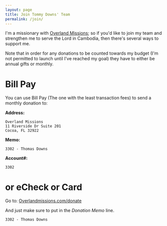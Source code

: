 ```yaml
---
layout: page
title: Join Tommy Downs' Team
permalink: /join/
---
```


I'm a missionary with [Overland Missions](http://www.overlandmissions.com); so if you'd like to join my team and strengthen me to serve the Lord in Cambodia, then there's several ways to support me.

Note that in order for any donations to be counted towards my budget (I'm not permitted to launch until I've reached my goal) they have to either be annual gifts or monthly.

Bill Pay
=======

You can use Bill Pay (The one with the least transaction fees) to send a monthly donation to:

__Address:__
 
    Overland Missions
    11 Riverside Dr Suite 201
    Cocoa, FL 32922

__Memo:__

    3302 - Thomas Downs

__Account#:__

    3302

or eCheck or Card
================

Go to: [Overlandmissions.com/donate](https://www.overlandmissions.com/donate)

And just make sure to put
in the *Donation Memo* line.

    3302 - Thomas Downs
